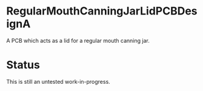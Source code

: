 # RegularMouthCanningJarLidPCBDesignA

A PCB which acts as a lid for a regular mouth canning jar.

# Status

This is still an untested work-in-progress.
